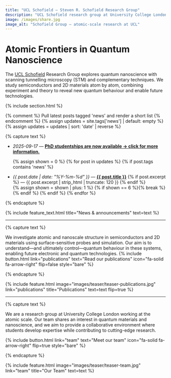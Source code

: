 ```yaml
---
title: "UCL Schofield — Steven R. Schofield Research Group"
description: "UCL Schofield research group at University College London: quantum nanoscience using scanning tunnelling microscopy (STM) and related techniques."
image: /images/share.jpg
image_alt: "Schofield Group — atomic-scale research at UCL"
---
```


# Atomic Frontiers in Quantum Nanoscience

The [UCL Schofield](https://profiles.ucl.ac.uk/11379-steven-r-schofield) Research Group explores quantum nanoscience with scanning tunnelling microscopy (STM) and complementary techniques. We study semiconductors and 2D materials atom by atom, combining experiment and theory to reveal new quantum behaviour and enable future technologies.

{% include section.html %}


{% comment %} Pull latest posts tagged 'news' and render a short list {% endcomment %}
{% assign updates = site.tags['news'] | default: empty %}
{% assign updates = updates | sort: 'date' | reverse %}


{% capture text %}
<ul class="updates">
  <li>
    <em>2025-09-17</em> —
    <a href="/join"><strong>PhD studentships are now available → click for more information.</strong></a>
  </li>

  {% assign shown = 0 %}
  {% for post in updates %}
    {% if post.tags contains 'news' %}
      <li>
        <em>{{ post.date | date: "%Y-%m-%d" }}</em> —
        <a href="{{ post.url | relative_url }}"><strong>{{ post.title }}</strong></a>
        {% if post.excerpt %}
          — {{ post.excerpt | strip_html | truncate: 120 }}
        {% endif %}
      </li>
      {% assign shown = shown | plus: 1 %}
      {% if shown == 6 %}{% break %}{% endif %}
    {% endif %}
  {% endfor %}
</ul>
{% endcapture %}

{%
  include feature_text.html
  title="News & announcements"
  text=text
%}



<!-- 
{% capture text %}
<ul>
{% for item in site.data.updates %}
  <li>
    <em>{{ item.date | date: "%Y-%m-%d" }}</em> — 
    <strong>{{ item.title }}</strong>
    {% if item.details %} – {{ item.details }}{% endif %}
    {% if item.link %} <a href="{{ item.link }}">Read more</a>{% endif %}
  </li>
{% endfor %}
</ul>
{% endcapture %}

{%
  include feature_text.html
  title="News & announcements"
  text=text
  flip=false
%} -->

---

{% capture text %}

We investigate atomic and nanoscale structure in semiconductors and 2D materials using surface-sensitive probes and simulation. Our aim is to understand—and ultimately control—quantum behaviour in these systems, enabling future electronic and quantum technologies.
{%
  include button.html
  link="publications"
  text="Read our publications"
  icon="fa-solid fa-arrow-right"
  flip=false
  style="bare"
%}

{% endcapture %}

{%
  include feature.html
  image="images/teaser/teaser-publications.jpg"
  link="publications"
  title="Publications"
  text=text
  flip=true
%}

---



{% capture text %}

We are a research group at University College London working at the atomic scale. Our team shares an interest in quantum materials and nanoscience, and we aim to provide a collaborative environment where students develop expertise while contributing to cutting-edge research.

{%
  include button.html
  link="team"
  text="Meet our team"
  icon="fa-solid fa-arrow-right"
  flip=true
  style="bare"
%}

{% endcapture %}

{%
  include feature.html
  image="images/teaser/teaser-team.jpg"
  link="team"
  title="Our Team"
  text=text
%}


<!-- 
{% capture text %}

We investigate atomic and nanoscale structure in semiconductors and 2D materials using surface-sensitive probes and simulation. Our aim is to understand—and ultimately control—quantum behaviour in these systems, enabling future electronic and quantum technologies.
{%
  include button.html
  link="research"
  text="Explore our research"
  icon="fa-solid fa-arrow-right"
  flip=true
  style="bare"
%}

{% endcapture %}

{%
  include feature.html
  image="images/teaser/teaser_research.jpg"
  link="research"
  title="Our Research"
  text=text
  flip=false
%}



{% capture text %}

Lorem ipsum dolor sit amet, consectetur adipiscing elit, sed do eiusmod tempor incididunt ut labore et dolore magna aliqua.

{%
  include button.html
  link="projects"
  text="Browse our projects"
  icon="fa-solid fa-arrow-right"
  flip=true
  style="bare"
%}

{% endcapture %}

{%
  include feature.html
  image="images/photo.jpg"
  link="projects"
  title="Our Projects"
  flip=true
  style="bare"
  text=text
%} -->

